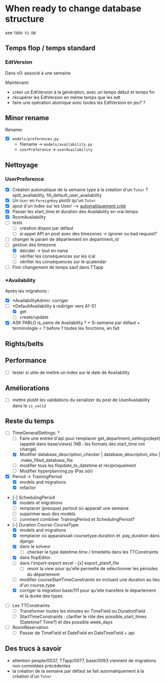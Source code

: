 # When ready to change database structure

see `TODO V1-DB`

## Temps flop / temps standard

### EdtVersion

Dans v0: associé à une semaine

Maintenant:

- créer un EdtVersion à la génération, avec un temps début et temps fin
- récupérer les EdtVersion en même temps que les edt
- faire une opération atomique avec toutes les EdtVersion en jeu?
  ?

## Minor rename

Rename:

- [x] `models/preferences.py`
  - filename -> `models/availability.py`
  - `userPreference` -> `userAvailability`

## Nettoyage

### UserPreference

- [x] Création automatique de la semaine type à la création d'un `Tutor` ? split_availability, fill_default_user_availability
- [x] Un `User` en `ForeignKey` plutôt qu'un `Tutor`
- [x] ajout d'un index sur les User/ --> [automatiquement créé](https://docs.djangoproject.com/en/4.2/ref/models/fields/#foreignkey)
- [x] Passer les start_time et duration des Availability en vrai temps
- [x] RoomAvailability
- [ ] tests
  - [ ] création dispos par défaut
  - [ ] si appel API en post avec des timezones -> ignorer ou bad request?
- [ ] changer le param de département en department_id
- [ ] gestion des timezone
  - [x] décider -> tout en naive
  - [ ] vérifier les conséquences sur les ical
  - [ ] vérifier les conséquences sur le qcalendar
- [ ] Finir changement de temps sauf dans TTapp

### \*Availability

Après les migrations :

- [x] \*AvailabilityAdmin: corriger
- [ ] \*DefaultAvailability à rediriger vers A1-S1
  - [x] get
  - [ ] create/update
- [x] ASK PABLO is_same de Availability ? + Si semaine par défaut + terminologie < ? before ? toutes les fonctions, en fait

## Rights/belts

## Performance

- [ ] tester si utile de mettre un index sur le date de Availability

## Améliorations

- [ ] mettre plutôt les validations du serializer du post de UserAvailability dans le `is_valid`

## Reste du temps

- [ ] TimeGeneralSettings: \*
  - [ ] Faire une entrée d'api pour remplacer get_department_settings(dept) (appelé dans base/views) (NB : les formats des start_time ont changé)
  - [x] Modifier database_description_checker | database_description_xlsx | make_filled_database_file
  - [ ] modifier tous les flopdate_to_datetime et réciproquement
  - [ ] Modifier hyperplanning.py (Pas sûr)
- [x] Period -> TrainingPeriod
  - [x] models and migrations
  - [x] refactor
- [-] SchedulingPeriod
  - [x] models et migrations
  - [ ] remplacer (presque) partout où apparaît une semaine
  - [ ] supprimer `Week` des models
  - [ ] comment combiner TrainingPeriod et SchedulingPeriod?
- [-] Duration Course-CourseType
  - [x] models and migrations
  - [x] remplacer où apparaissait coursetype.duration et .pay_duration dans django
  - [x] dans le solveur
    - [ ] checker le type datetime.time / timedelta dans les TTConstraints
  - [x] dans flopEditor
  - [ ] dans l'import-export excel
    - [x] export_planif_file
    - [ ] revoir la view pour qu'elle permette de sélectionner les périodes du département
  - [ ] modifier courseStartTimeConstraints en incluant une duration au lieu d'un course_type
  - [x] corriger la migration base/111 pour qu'elle transfère le département et la durée des types
- [ ] Les TTConstraints
  - [ ] Transformer toutes les minutes en TimeField ou DurationField
  - [ ] StartTimeConstraints : clarifier le rôle des possible_start_times (Datetime? Time?) et des possible week_days
- [ ] RoomReservation
  - [ ] Passer de TimeField et DateField en DateTimeField + api
## Des trucs à savoir

- attention people/0037, TTapp/0077, base/0093 viennent de migrations non commitées précédentes
- la création de la semaine par défaut se fait automatiquement à la création d'un `Tutor`
